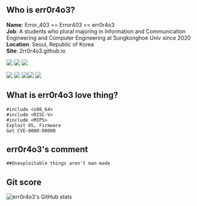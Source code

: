 ## Who is err0r4o3? 

**Name**: Error_403 == Error403 == err0r4o3   
**Job**: A students who plural majoring in Information and Communication Engineering and Computer Engineering at Sungkonghoe Univ since 2020
**Location**: Seoul, Republic of Korea   
**Site**: 2rr0r4o3.github.io 

<img src="https://img.shields.io/badge/C-00599C?style=for-the-badge&logo=c&logoColor=white"/> <img src="https://img.shields.io/badge/C%2B%2B-00599C?style=for-the-badge&logo=c%2B%2B&logoColor=white"/> <img src="https://img.shields.io/badge/Python-FFD43B?style=for-the-badge&logo=python&logoColor=darkgree"/> 

<img src="https://img.shields.io/badge/AMD64 asm-000000?style=for-the-badge&logoColor=white"/> <img src="https://img.shields.io/badge/x86 asm-000000?style=for-the-badge&&logoColor=white"/> <img src="https://img.shields.io/badge/ARM asm-000000?style=for-the-badge&logoColor=white"/><img src="https://img.shields.io/badge/MIPS asm-000000?style=for-the-badge&logoColor=white"/> <img src="https://img.shields.io/badge/RISC_V asm-000000?style=for-the-badge&logoColor=white"/>


## What is err0r4o3 love thing? 

```
#include <x86_64>
#include <RISC-V>
#include <MIPS>
Exploit OS, Firmware
Get CVE-0000-00000
```

## err0r4o3's comment

```
##Unexploitable things aren't man-made
```

## Git score 

![err0r4o3's GitHub stats](https://github-readme-stats.vercel.app/api?username=err0r4o3)
